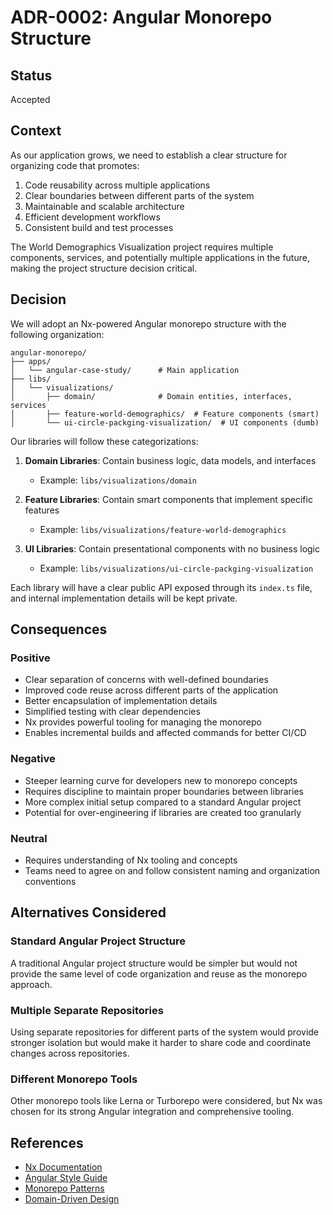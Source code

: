 # ADR-0002: Angular Monorepo Structure

## Status

Accepted

## Context

As our application grows, we need to establish a clear structure for organizing code that promotes:

1. Code reusability across multiple applications
2. Clear boundaries between different parts of the system
3. Maintainable and scalable architecture
4. Efficient development workflows
5. Consistent build and test processes

The World Demographics Visualization project requires multiple components, services, and potentially multiple applications in the future, making the project structure decision critical.

## Decision

We will adopt an Nx-powered Angular monorepo structure with the following organization:

```
angular-monorepo/
├── apps/
│   └── angular-case-study/      # Main application
├── libs/
│   └── visualizations/
│       ├── domain/              # Domain entities, interfaces, services
│       ├── feature-world-demographics/  # Feature components (smart)
│       └── ui-circle-packging-visualization/  # UI components (dumb)
```

Our libraries will follow these categorizations:

1. **Domain Libraries**: Contain business logic, data models, and interfaces

   - Example: `libs/visualizations/domain`

2. **Feature Libraries**: Contain smart components that implement specific features

   - Example: `libs/visualizations/feature-world-demographics`

3. **UI Libraries**: Contain presentational components with no business logic
   - Example: `libs/visualizations/ui-circle-packging-visualization`

Each library will have a clear public API exposed through its `index.ts` file, and internal implementation details will be kept private.

## Consequences

### Positive

- Clear separation of concerns with well-defined boundaries
- Improved code reuse across different parts of the application
- Better encapsulation of implementation details
- Simplified testing with clear dependencies
- Nx provides powerful tooling for managing the monorepo
- Enables incremental builds and affected commands for better CI/CD

### Negative

- Steeper learning curve for developers new to monorepo concepts
- Requires discipline to maintain proper boundaries between libraries
- More complex initial setup compared to a standard Angular project
- Potential for over-engineering if libraries are created too granularly

### Neutral

- Requires understanding of Nx tooling and concepts
- Teams need to agree on and follow consistent naming and organization conventions

## Alternatives Considered

### Standard Angular Project Structure

A traditional Angular project structure would be simpler but would not provide the same level of code organization and reuse as the monorepo approach.

### Multiple Separate Repositories

Using separate repositories for different parts of the system would provide stronger isolation but would make it harder to share code and coordinate changes across repositories.

### Different Monorepo Tools

Other monorepo tools like Lerna or Turborepo were considered, but Nx was chosen for its strong Angular integration and comprehensive tooling.

## References

- [Nx Documentation](https://nx.dev/concepts/more-concepts/library-types)
- [Angular Style Guide](https://angular.io/guide/styleguide)
- [Monorepo Patterns](https://www.atlassian.com/git/tutorials/monorepos)
- [Domain-Driven Design](https://martinfowler.com/bliki/DomainDrivenDesign.html)
